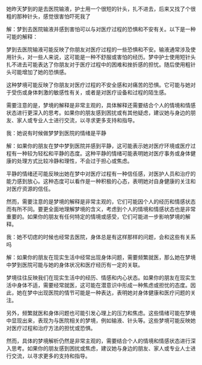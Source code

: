 她昨天梦到的是去医院输液，护士用一个很短的针头，扎不进去，后来又找了个很粗的那种针头，感觉很害怕吓死我了

解：梦到去医院输液并感到害怕可以与对医疗过程的恐惧和不安有关。以下是一种可能的解释：

梦到去医院输液可能反映了你朋友对医疗过程的一些恐惧和不安。输液通常涉及使用针头，对一些人来说，这可能是一种不舒服或害怕的经历。梦中护士使用短针头扎不进去可能表达了你朋友对于医疗过程中的困难和挫折感的担忧。随后使用粗针头可能增加了她的恐惧感。

这种梦境可能反映了你朋友对医疗过程的不安全感和对痛苦的恐惧。它可能与她对于受伤或身体刺激的敏感性有关，或者是对医疗设备和过程的陌生感。

需要注意的是，梦境的解释是非常主观的，具体解释还需要结合个人的情境和情感状态进行更深入的思考。如果你的朋友感到困扰或有其他疑虑，建议她与身边的朋友、家人或专业人士进行交流，以寻求更多支持和指导。

我：她说有时候做梦梦到医院的情绪是平静

解：如果你的朋友在梦中梦到医院并感到平静，这可能表示她对医疗环境或医疗过程有一种较为轻松和平静的态度。这种平静的情绪可能表明她对医疗事务或身体健康的处理方式比较冷静和理性，不会过于担心或焦虑。

平静的情绪还可能反映出她在梦中对医疗过程有一种信任感，对医护人员和治疗的能力感到放心。这种态度可以看作是一种积极的心态，表明她对自身健康的关注和对医疗资源的信任。

然而，需要注意的是梦境的解释是非常主观的，它们可能因个人的经历和情感状态而有所不同。要更全面地理解梦境的含义，考虑到个人的情境和情感状态也是非常重要的。如果你的朋友有任何特定的情境或感受，它们可能进一步影响梦境的解释。

我：她不切痣的时候也经常去医院，身体总是有这样那样的问题，会和这些有关系吗

解：如果你的朋友在现实生活中经常出现身体问题，需要频繁就医，那么她在梦境中梦到医院可能与她的身体状况和医疗经历有一定的关联。

梦境往往反映我们在现实生活中的经历、情感和内心状态。如果你的朋友在现实生活中身体不适，需要经常就医，这可能在潜意识中形成一种焦虑或担忧的态度。因此，她在梦中出现医院的情节可能是一种表达，表明她对身体健康和医疗问题的关注。

另外，频繁就医和身体问题也可能引发心理上的压力和焦虑。这些情绪可能在梦境中显现出来，表现为与医院相关的梦境，例如输液、针头等。这些梦境可能反映她对医疗过程和治疗方法的担忧或恐惧。

然而，具体的梦境解析仍然是非常主观的，需要结合个人的情境和情感状态进行深入思考。如果你的朋友感到困扰或焦虑，建议她与身边的朋友、家人或专业人士进行交流，以寻求更多的支持和指导。